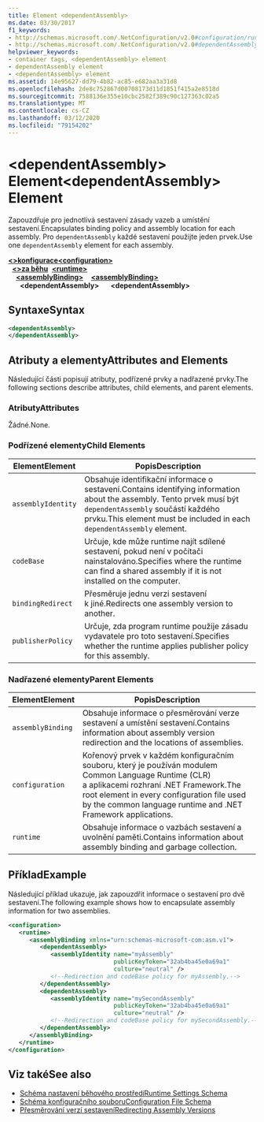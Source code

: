 ```yaml
---
title: Element <dependentAssembly>
ms.date: 03/30/2017
f1_keywords:
- http://schemas.microsoft.com/.NetConfiguration/v2.0#configuration/runtime/assemblyBinding/dependentAssembly
- http://schemas.microsoft.com/.NetConfiguration/v2.0#dependentAssembly
helpviewer_keywords:
- container tags, <dependentAssembly> element
- dependentAssembly element
- <dependentAssembly> element
ms.assetid: 14e95627-dd79-4b82-ac85-e682aa3a31d8
ms.openlocfilehash: 2de8c752867d00708173d11d1851f415a2e8518d
ms.sourcegitcommit: 7588136e355e10cbc2582f389c90c127363c02a5
ms.translationtype: MT
ms.contentlocale: cs-CZ
ms.lasthandoff: 03/12/2020
ms.locfileid: "79154202"
---
```

# <a name="dependentassembly-element"></a><span data-ttu-id="a4a64-102">\<dependentAssembly> Element</span><span class="sxs-lookup"><span data-stu-id="a4a64-102">\<dependentAssembly> Element</span></span>
<span data-ttu-id="a4a64-103">Zapouzdřuje pro jednotlivá sestavení zásady vazeb a umístění sestavení.</span><span class="sxs-lookup"><span data-stu-id="a4a64-103">Encapsulates binding policy and assembly location for each assembly.</span></span> <span data-ttu-id="a4a64-104">Pro `dependentAssembly` každé sestavení použijte jeden prvek.</span><span class="sxs-lookup"><span data-stu-id="a4a64-104">Use one `dependentAssembly` element for each assembly.</span></span>  
  
<span data-ttu-id="a4a64-105">[**\<>konfigurace**](../configuration-element.md)</span><span class="sxs-lookup"><span data-stu-id="a4a64-105">[**\<configuration>**](../configuration-element.md)</span></span>\
<span data-ttu-id="a4a64-106">&nbsp;&nbsp;[**\<>za běhu**](runtime-element.md)</span><span class="sxs-lookup"><span data-stu-id="a4a64-106">&nbsp;&nbsp;[**\<runtime>**](runtime-element.md)</span></span>\
<span data-ttu-id="a4a64-107">&nbsp;&nbsp;&nbsp;&nbsp;[**\<assemblyBinding>**](assemblybinding-element-for-runtime.md)</span><span class="sxs-lookup"><span data-stu-id="a4a64-107">&nbsp;&nbsp;&nbsp;&nbsp;[**\<assemblyBinding>**](assemblybinding-element-for-runtime.md)</span></span>\
<span data-ttu-id="a4a64-108">&nbsp;&nbsp;&nbsp;&nbsp;&nbsp;&nbsp;**\<dependentAssembly>**</span><span class="sxs-lookup"><span data-stu-id="a4a64-108">&nbsp;&nbsp;&nbsp;&nbsp;&nbsp;&nbsp;**\<dependentAssembly>**</span></span>  
  
## <a name="syntax"></a><span data-ttu-id="a4a64-109">Syntaxe</span><span class="sxs-lookup"><span data-stu-id="a4a64-109">Syntax</span></span>  
  
```xml  
<dependentAssembly>
</dependentAssembly>  
```  
  
## <a name="attributes-and-elements"></a><span data-ttu-id="a4a64-110">Atributy a elementy</span><span class="sxs-lookup"><span data-stu-id="a4a64-110">Attributes and Elements</span></span>  
 <span data-ttu-id="a4a64-111">Následující části popisují atributy, podřízené prvky a nadřazené prvky.</span><span class="sxs-lookup"><span data-stu-id="a4a64-111">The following sections describe attributes, child elements, and parent elements.</span></span>  
  
### <a name="attributes"></a><span data-ttu-id="a4a64-112">Atributy</span><span class="sxs-lookup"><span data-stu-id="a4a64-112">Attributes</span></span>  
 <span data-ttu-id="a4a64-113">Žádné.</span><span class="sxs-lookup"><span data-stu-id="a4a64-113">None.</span></span>  
  
### <a name="child-elements"></a><span data-ttu-id="a4a64-114">Podřízené elementy</span><span class="sxs-lookup"><span data-stu-id="a4a64-114">Child Elements</span></span>  
  
|<span data-ttu-id="a4a64-115">Element</span><span class="sxs-lookup"><span data-stu-id="a4a64-115">Element</span></span>|<span data-ttu-id="a4a64-116">Popis</span><span class="sxs-lookup"><span data-stu-id="a4a64-116">Description</span></span>|  
|-------------|-----------------|  
|`assemblyIdentity`|<span data-ttu-id="a4a64-117">Obsahuje identifikační informace o sestavení.</span><span class="sxs-lookup"><span data-stu-id="a4a64-117">Contains identifying information about the assembly.</span></span> <span data-ttu-id="a4a64-118">Tento prvek musí být `dependentAssembly` součástí každého prvku.</span><span class="sxs-lookup"><span data-stu-id="a4a64-118">This element must be included in each `dependentAssembly` element.</span></span>|  
|`codeBase`|<span data-ttu-id="a4a64-119">Určuje, kde může runtime najít sdílené sestavení, pokud není v počítači nainstalováno.</span><span class="sxs-lookup"><span data-stu-id="a4a64-119">Specifies where the runtime can find a shared assembly if it is not installed on the computer.</span></span>|  
|`bindingRedirect`|<span data-ttu-id="a4a64-120">Přesměruje jednu verzi sestavení k jiné.</span><span class="sxs-lookup"><span data-stu-id="a4a64-120">Redirects one assembly version to another.</span></span>|  
|`publisherPolicy`|<span data-ttu-id="a4a64-121">Určuje, zda program runtime použije zásadu vydavatele pro toto sestavení.</span><span class="sxs-lookup"><span data-stu-id="a4a64-121">Specifies whether the runtime applies publisher policy for this assembly.</span></span>|  
  
### <a name="parent-elements"></a><span data-ttu-id="a4a64-122">Nadřazené elementy</span><span class="sxs-lookup"><span data-stu-id="a4a64-122">Parent Elements</span></span>  
  
|<span data-ttu-id="a4a64-123">Element</span><span class="sxs-lookup"><span data-stu-id="a4a64-123">Element</span></span>|<span data-ttu-id="a4a64-124">Popis</span><span class="sxs-lookup"><span data-stu-id="a4a64-124">Description</span></span>|  
|-------------|-----------------|  
|`assemblyBinding`|<span data-ttu-id="a4a64-125">Obsahuje informace o přesměrování verze sestavení a umístění sestavení.</span><span class="sxs-lookup"><span data-stu-id="a4a64-125">Contains information about assembly version redirection and the locations of assemblies.</span></span>|  
|`configuration`|<span data-ttu-id="a4a64-126">Kořenový prvek v každém konfiguračním souboru, který je používán modulem Common Language Runtime (CLR) a aplikacemi rozhraní .NET Framework.</span><span class="sxs-lookup"><span data-stu-id="a4a64-126">The root element in every configuration file used by the common language runtime and .NET Framework applications.</span></span>|  
|`runtime`|<span data-ttu-id="a4a64-127">Obsahuje informace o vazbách sestavení a uvolnění paměti.</span><span class="sxs-lookup"><span data-stu-id="a4a64-127">Contains information about assembly binding and garbage collection.</span></span>|  
  
## <a name="example"></a><span data-ttu-id="a4a64-128">Příklad</span><span class="sxs-lookup"><span data-stu-id="a4a64-128">Example</span></span>  
 <span data-ttu-id="a4a64-129">Následující příklad ukazuje, jak zapouzdřit informace o sestavení pro dvě sestavení.</span><span class="sxs-lookup"><span data-stu-id="a4a64-129">The following example shows how to encapsulate assembly information for two assemblies.</span></span>  
  
```xml  
<configuration>  
   <runtime>  
      <assemblyBinding xmlns="urn:schemas-microsoft-com:asm.v1">  
         <dependentAssembly>  
            <assemblyIdentity name="myAssembly"  
                              publicKeyToken="32ab4ba45e0a69a1"  
                              culture="neutral" />  
            <!--Redirection and codeBase policy for myAssembly.-->  
         </dependentAssembly>  
         <dependentAssembly>  
            <assemblyIdentity name="mySecondAssembly"  
                              publicKeyToken="32ab4ba45e0a69a1"  
                              culture="neutral" />  
            <!--Redirection and codeBase policy for mySecondAssembly.-->  
         </dependentAssembly>  
      </assemblyBinding>  
   </runtime>  
</configuration>  
```  
  
## <a name="see-also"></a><span data-ttu-id="a4a64-130">Viz také</span><span class="sxs-lookup"><span data-stu-id="a4a64-130">See also</span></span>

- [<span data-ttu-id="a4a64-131">Schéma nastavení běhového prostředí</span><span class="sxs-lookup"><span data-stu-id="a4a64-131">Runtime Settings Schema</span></span>](index.md)
- [<span data-ttu-id="a4a64-132">Schéma konfiguračního souboru</span><span class="sxs-lookup"><span data-stu-id="a4a64-132">Configuration File Schema</span></span>](../index.md)
- [<span data-ttu-id="a4a64-133">Přesměrování verzí sestavení</span><span class="sxs-lookup"><span data-stu-id="a4a64-133">Redirecting Assembly Versions</span></span>](../../redirect-assembly-versions.md)
